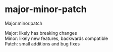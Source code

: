 # major-minor-patch

Major.minor.patch

Major: likely has breaking changes  
Minor: likely new features, backwards compatible  
Patch: small additions and bug fixes  
